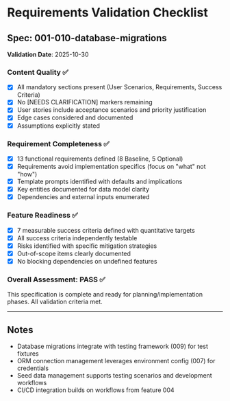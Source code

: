 # Requirements Validation Checklist

## Spec: 001-010-database-migrations

**Validation Date**: 2025-10-30

### Content Quality ✅

- [x] All mandatory sections present (User Scenarios, Requirements, Success Criteria)
- [x] No [NEEDS CLARIFICATION] markers remaining
- [x] User stories include acceptance scenarios and priority justification
- [x] Edge cases considered and documented
- [x] Assumptions explicitly stated

### Requirement Completeness ✅

- [x] 13 functional requirements defined (8 Baseline, 5 Optional)
- [x] Requirements avoid implementation specifics (focus on "what" not "how")
- [x] Template prompts identified with defaults and implications
- [x] Key entities documented for data model clarity
- [x] Dependencies and external inputs enumerated

### Feature Readiness ✅

- [x] 7 measurable success criteria defined with quantitative targets
- [x] All success criteria independently testable
- [x] Risks identified with specific mitigation strategies
- [x] Out-of-scope items clearly documented
- [x] No blocking dependencies on undefined features

### Overall Assessment: **PASS** ✅

This specification is complete and ready for planning/implementation phases. All validation criteria met.

---

## Notes

- Database migrations integrate with testing framework (009) for test fixtures
- ORM connection management leverages environment config (007) for credentials
- Seed data management supports testing scenarios and development workflows
- CI/CD integration builds on workflows from feature 004
